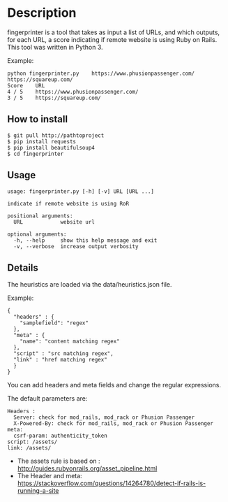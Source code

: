 # Description

fingerprinter is a tool that takes as input a list of URLs, and which outputs, for each URL, a score indicating if remote website is using Ruby on Rails. This tool was written in Python 3.

Example:
```
python fingerprinter.py    https://www.phusionpassenger.com/ https://squareup.com/
Score    URL  
4 / 5    https://www.phusionpassenger.com/
3 / 5    https://squareup.com/
```
## How to install

```
$ git pull http://pathtoproject
$ pip install requests
$ pip install beautifulsoup4
$ cd fingerprinter
```
## Usage

```
usage: fingerprinter.py [-h] [-v] URL [URL ...]

indicate if remote website is using RoR

positional arguments:
  URL            website url

optional arguments:
  -h, --help     show this help message and exit
  -v, --verbose  increase output verbosity

```

## Details

The heuristics are loaded via the data/heuristics.json file.

Example:
```
{
  "headers" : {
    "samplefield": "regex"
  },
  "meta" : {
    "name": "content matching regex"
  },
  "script" : "src matching regex",
  "link" : "href matching regex"
  }
}
```
You can add headers and meta fields and change the regular expressions.

The default parameters are:
```
Headers :
  Server: check for mod_rails, mod_rack or Phusion Passenger
  X-Powered-By: check for mod_rails, mod_rack or Phusion Passenger
meta:
  csrf-param: authenticity_token
script: /assets/
link: /assets/
```
* The assets rule is based on : http://guides.rubyonrails.org/asset_pipeline.html
* The Header and meta: https://stackoverflow.com/questions/14264780/detect-if-rails-is-running-a-site
